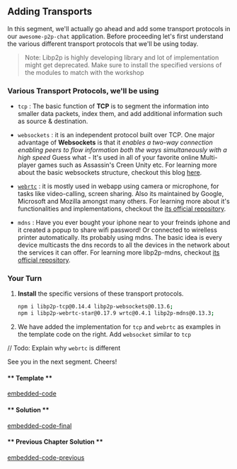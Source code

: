 ##  Adding Transports
In this segment, we'll actually go ahead and add some transport protocols in our `awesome-p2p-chat` application. Before proceeding let's first understand the various different transport protocols that we'll be using today.

>Note: Libp2p is highly developing library and lot of implementation might get deprecated. Make sure to install the specified versions of the modules to match with the workshop

###  Various Transport Protocols, we'll be using

* `tcp` : The basic function of **TCP** is to segment the information into smaller data packets, index them, and add additional information such as source & destination.

* `websockets` : it is an independent protocol built over TCP. One major advantage of **Websockets** is that it *enables a two-way connection enabling peers to flow information both the ways simultaneously with a high speed* Guess what - It's used in all of your favorite online Multi-player games such as Assassin's Creen Unity etc. For learning more about the basic websockets structure, checkout this blog [here](https://www.tutorialspoint.com/websockets/websockets_quick_guide.htm). 

* [`webrtc`](https://webrtc.org/) : it is mostly used in webapp using camera or microphone, for tasks like video-calling, screen sharing. Also its maintained by Google, Microsoft and Mozilla amongst many others. For learning more about it's functionalities and implementations, checkout the [its official repository](https://github.com/libp2p/js-libp2p-webrtc-star). 

* `mdns` : Have you ever bought your iphone near to your freinds iphone and it created a popup to share wifi password! Or connected to wirelless printer automatically. Its probably using mdns. The basic idea is every device multicasts the dns records to all the devices in the network about the services it can offer. For learning more libp2p-mdns, checkout [its official repository](https://github.com/node-webrtc/node-webrtc).
	
###  Your Turn

1. **Install** the specific versions of these transport protocols.
	```bash
	npm i libp2p-tcp@0.14.4 libp2p-websockets@0.13.6;
	npm i libp2p-webrtc-star@0.17.9 wrtc@0.4.1 libp2p-mdns@0.13.3;
	```
2. We have added the implementation for `tcp` and `webrtc` as examples in the template code on the right. Add `websocket` similar to `tcp`

// Todo: Explain why `webrtc` is different

See you in the next segment. Cheers!
<!-- tabs:start -->

#### ** Template **

[embedded-code](../assets/1/1.2-template-code.js ':include :type=code embed-template')

#### ** Solution **

[embedded-code-final](../assets/1/1.2-finished-code.js ':include :type=code embed-final')

#### ** Previous Chapter Solution **

[embedded-code-previous](../assets/1/1.1-finished-code.js ':include :type=code embed-previous')

<!-- tabs:end -->


